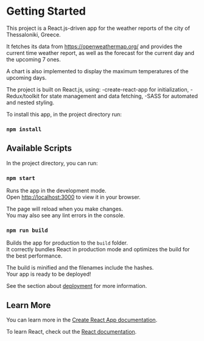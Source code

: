 # Getting Started

This project is a React.js-driven app for the weather reports of the city of Thessaloniki, Greece.

It fetches its data from https://openweathermap.org/ and provides the current time weather report, as well as the forecast for the current day and the upcoming 7 ones.

A chart is also implemented to display the maximum temperatures of the upcoming days.

The project is built on React.js, using:
-create-react-app for initialization,
-Redux/toolkit for state management and data fetching,
-SASS for automated and nested styling.

To install this app, in the project directory run:

### `npm install`

## Available Scripts

In the project directory, you can run:

### `npm start`

Runs the app in the development mode.\
Open [http://localhost:3000](http://localhost:3000) to view it in your browser.

The page will reload when you make changes.\
You may also see any lint errors in the console.

### `npm run build`

Builds the app for production to the `build` folder.\
It correctly bundles React in production mode and optimizes the build for the best performance.

The build is minified and the filenames include the hashes.\
Your app is ready to be deployed!

See the section about [deployment](https://facebook.github.io/create-react-app/docs/deployment) for more information.

## Learn More

You can learn more in the [Create React App documentation](https://facebook.github.io/create-react-app/docs/getting-started).

To learn React, check out the [React documentation](https://reactjs.org/).
